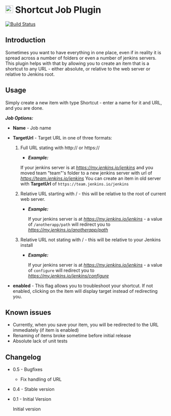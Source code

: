 # <img src="src/main/webapp/images/shortcutjob.svg" height="24"> Shortcut Job Plugin

[![Build Status](https://travis-ci.org/mlasevich/shortcut-job-plugin.svg?branch=master)](https://travis-ci.org/mlasevich/shortcut-job-plugin)


## Introduction

Sometimes you want to have everything in one place, even if in reality it is spread across
a number of folders or even a number of jenkins servers. This plugin helps with that by allowing
you to create an item that is a shortcut to any URL - either absolute, or relative to the 
web server or relative to Jenkins root.

## Usage

Simply create a new item with type Shortcut - enter a name for it and URL, and you are done.

***Job Options:***

* **Name** - Job name
* **TargetUrl** - Target URL in one of three formats:
    1. Full URL stating with http:// or https://
        * ***Example:***

         If your jenkins server is at *https://my.jenkins.io/jenkins* and you moved team "team"'s
         folder to a new jenkins server with url of *https://team.jenkins.io/jenkins* You can
         create an item in old server with **TargetUrl** of `https://team.jenkins.io/jenkins`
    2. Relative URL starting with / - this will be relative to the root of current web server.
        * ***Example:***

          If your jenkins server is at *https://my.jenkins.io/jenkins* - a value of
            `/anotherapp/path` will redirect you to *https://my.jenkins.io/anotherapp/path*
    3. Relative URL not stating with / - this will be relative to your Jenkins install
        * ***Example:***

          If your jenkins server is at *https://my.jenkins.io/jenkins* - a value of
            `configure` will redirect you to *https://my.jenkins.io/jenkins/configure*

* **enabled** - This flag allows you to troubleshoot your shortcut. If not enabled, clicking
  on the item will display target instead of redirecting you.

## Known issues

* Currently, when you save your item, you will be redirected to the URL immediately (if
  item is enabled)
* Renaming of items broke sometime before initial release
* Absolute lack of unit tests

## Changelog

* 0.5 - Bugfixes
  * Fix handling of URL
* 0.4 - Stable version
* 0.1 - Initial Version

  Initial version
